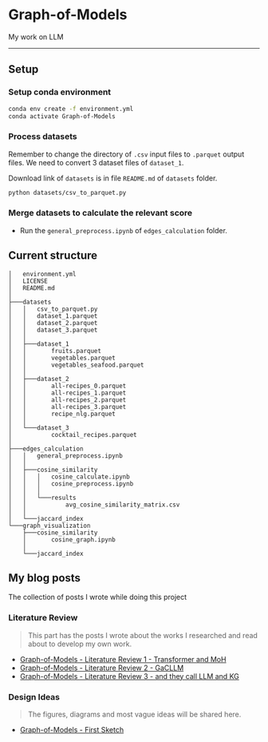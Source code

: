 # Graph-of-Models
My work on LLM

---

## Setup

### Setup conda environment

```bash
conda env create -f environment.yml
conda activate Graph-of-Models
```

### Process datasets

Remember to change the directory of `.csv` input files to `.parquet` output files. We need to convert 3 dataset files of `dataset_1`.

Download link of `datasets` is in file `README.md` of `datasets` folder.

```bash
python datasets/csv_to_parquet.py
```

### Merge datasets to calculate the relevant score

- Run the `general_preprocess.ipynb` of `edges_calculation` folder.

## Current structure

```
│   environment.yml
│   LICENSE
│   README.md
│
├───datasets
│   │   csv_to_parquet.py
│   │   dataset_1.parquet
│   │   dataset_2.parquet
│   │   dataset_3.parquet
│   │
│   ├───dataset_1
│   │       fruits.parquet
│   │       vegetables.parquet
│   │       vegetables_seafood.parquet
│   │
│   ├───dataset_2
│   │       all-recipes_0.parquet
│   │       all-recipes_1.parquet
│   │       all-recipes_2.parquet
│   │       all-recipes_3.parquet
│   │       recipe_nlg.parquet
│   │
│   └───dataset_3
│           cocktail_recipes.parquet
│
├───edges_calculation
│   │   general_preprocess.ipynb
│   │
│   ├───cosine_similarity
│   │   │   cosine_calculate.ipynb
│   │   │   cosine_preprocess.ipynb
│   │   │
│   │   └───results
│   │           avg_cosine_similarity_matrix.csv
│   │
│   └───jaccard_index
└───graph_visualization
    ├───cosine_similarity
    │       cosine_graph.ipynb
    │
    └───jaccard_index
```
## My blog posts

The collection of posts I wrote while doing this project

### Literature Review

> This part has the posts I wrote about the works I researched and read about to develop my own work.

- [Graph-of-Models - Literature Review 1 - Transformer and MoH](https://vtrnnhlinh.github.io/blog/2025/gom-literature-review-0/)
- [Graph-of-Models - Literature Review 2 - GaCLLM](https://vtrnnhlinh.github.io/blog/2025/gom-literature-review-1/)
- [Graph-of-Models - Literature Review 3 - and they call LLM and KG](https://vtrnnhlinh.github.io/blog/2025/gom-literature-review-2/)

### Design Ideas

> The figures, diagrams and most vague ideas will be shared here.

- [Graph-of-Models - First Sketch](https://vtrnnhlinh.github.io/blog/2025/gom-design-0/)
